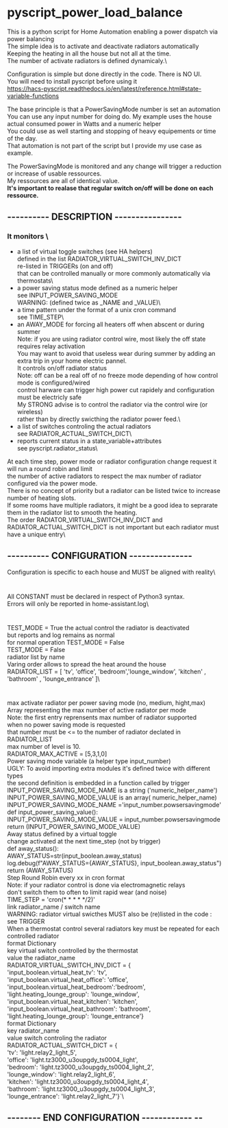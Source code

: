 # pyscript_power_load_balance
This is a python script for Home Automation enabling a power dispatch via power balancing\
The simple idea is to activate and deactivate radiators automatically\
Keeping the heating in all the house but not all at the time.\
The number of activate radiators is defined dynamicaly.\

Configuration is simple but done directly in the code. There is NO UI.\
You will need to install pyscript before using it\
  https://hacs-pyscript.readthedocs.io/en/latest/reference.html#state-variable-functions

The base principle is that a PowerSavingMode number is set an automation\
You can use any input number for doing do. My example uses the house actual consumed power in Watts and a numeric helper\
You could use as well starting and stopping of heavy equipements or time of the day.\
That automation is not part of the script but I provide my use case as example.

The PowerSavingMode is monitored and any change will trigger a reduction or increase of usable ressources.\
My ressources are all of identical value.\
**It's important to realase that regular switch on/off will be done on each ressource.** 

## ---------- DESCRIPTION ----------------
### It monitors \
   - a list of virtual toggle switches (see HA helpers)\
     defined in the list RADIATOR_VIRTUAL_SWITCH_INV_DICT\
     re-listed in TRIGGERs (on and off)\
     that can be controlled manually or more commonly automatically via thermostats\
   - a power saving status mode defined as a numeric helper\
     see INPUT_POWER_SAVING_MODE\
         WARNING: (defined twice as _NAME and _VALUE)\
   - a time pattern under the format of a unix cron command\
     see TIME_STEP\
   - an AWAY_MODE for forcing all heaters off when abscent or during summer\
     Note: if you are using radiator control wire, most likely the off state requires relay activation\
           You may want to avoid that useless wear during summer by adding an extra trip in your home electric pannel.\
It controls on/off radiator status\
   Note: off can be a real off of no freeze mode depending of how control mode is configured/wired\
         control harware can trigger high power cut rapidely and configuration must be electricly safe\
         My STRONG advise is to control the radiator via the control wire (or wireless)\
         rather than by directly swicthing the radiator power feed.\
   - a list of switches controling the actual radiators\
     see RADIATOR_ACTUAL_SWITCH_DICT\
   - reports current status in a state_variable+attributes \
     see pyscript.radiator_status\

At each time step, power mode or radiator configuration change request it will run a round robin and limit\
the number of active radiators to respect the max number of radiator configured via the power mode.\
There is no concept of priority but a radiator can be listed twice to increase number of heating slots.\
If some rooms have multiple radiators, it might be a good idea to seprarate them in the radiator list to smooth the heating.\
The order RADIATOR_VIRTUAL_SWITCH_INV_DICT and RADIATOR_ACTUAL_SWITCH_DICT is not important but each radiator must have a unique entry\


## ---------- CONFIGURATION ---------------
Configuration is specific to each house and MUST be aligned with reality\
#
All CONSTANT must be declared in respect of Python3 syntax.\
             Errors will only be reported in home-assistant.log\
#
TEST_MODE = True the actual control the radiator is deactivated\
but reports and log remains as normal\
for normal operation TEST_MODE = False\
TEST_MODE = False\
radiator list by name\
Varing order allows to spread the heat around the house\
RADIATOR_LIST = [ 'tv', 'office', 'bedroom','lounge_window', 'kitchen' , 'bathroom' ,  'lounge_entrance' ]\
#
max activate radiator per power saving mode (no, medium, hight,max)\
Array representing the max number of active radiator per mode\
Note: the first entry reprensents max number of radiator supported \
      when no power saving mode is requested\
      that number must be <= to the number of radiator declated in RADIATOR_LIST\
max number of level is 10.\
RADIATOR_MAX_ACTIVE = [5,3,1,0]\
Power saving mode variable (a helper type input_number)\
UGLY: To avoid importing extra modules it's defined twice with different types\
the second definition is embedded in a function called by trigger\
INPUT_POWER_SAVING_MODE_NAME is a string ('numeric_helper_name')\
INPUT_POWER_SAVING_MODE_VALUE is an array( numeric_helper_name)\
INPUT_POWER_SAVING_MODE_NAME  ='input_number.powsersavingmode'\
def input_power_saving_value():\
    INPUT_POWER_SAVING_MODE_VALUE = input_number.powsersavingmode\
    return (INPUT_POWER_SAVING_MODE_VALUE)\
Away status defined by a virtual toggle\
     change activated at the next time_step (not by trigger)\
def away_status():\
    AWAY_STATUS=str(input_boolean.away_status)\
    log.debug(f"AWAY_STATUS={AWAY_STATUS}, input_boolean.away_status")\
    return (AWAY_STATUS)\
Step Round Robin every xx in cron format\
  Note: if your radiator control is done via electromagnetic relays\
        don't switch them to often to limit rapid wear (and noise)\
TIME_STEP = 'cron(* * * * */2)'\
link radiator_name / switch name\
WARNING: radiator virtual swicthes MUST also be (re)listed in the code : see TRIGGER\
When a thermostat control several radiators key must be repeated for each controlled radiator\
format Dictionary \
   key   virtual switch controlled by the thermostat\
   value the radiator_name\
RADIATOR_VIRTUAL_SWITCH_INV_DICT = {\
                        'input_boolean.virtual_heat_tv': 'tv',\
                        'input_boolean.virtual_heat_office': 'office',\
                        'input_boolean.virtual_heat_bedroom':'bedroom',\
                        'light.heating_lounge_group': 'lounge_window',\
                        'input_boolean.virtual_heat_kitchen': 'kitchen',\
                        'input_boolean.virtual_heat_bathroom': 'bathroom',\
                        'light.heating_lounge_group': 'lounge_entrance'}\
format Dictionary\
   key    radiator_name\
   value  switch controling the radiator\
RADIATOR_ACTUAL_SWITCH_DICT = {\
                        'tv': 'light.relay2_light_5',\
                        'office': 'light.tz3000_u3oupgdy_ts0004_light',\
                        'bedroom': 'light.tz3000_u3oupgdy_ts0004_light_2',\
                        'lounge_window': 'light.relay2_light_6',\
                        'kitchen': 'light.tz3000_u3oupgdy_ts0004_light_4',\
                        'bathroom': 'light.tz3000_u3oupgdy_ts0004_light_3',\
                        'lounge_entrance': 'light.relay2_light_7'}`\
## -------- END CONFIGURATION ------------ --
